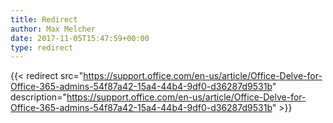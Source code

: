 ```yaml
---
title: Redirect
author: Max Melcher
date: 2017-11-05T15:47:59+00:00
type: redirect
---
```

{{< redirect src="https://support.office.com/en-us/article/Office-Delve-for-Office-365-admins-54f87a42-15a4-44b4-9df0-d36287d9531b" description="https://support.office.com/en-us/article/Office-Delve-for-Office-365-admins-54f87a42-15a4-44b4-9df0-d36287d9531b" >}}
